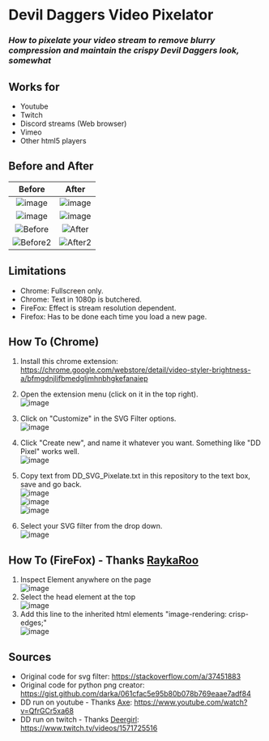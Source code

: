 # Devil Daggers Video Pixelator
### *How to pixelate your video stream to remove blurry compression and maintain the crispy Devil Daggers look, somewhat*

## **Works for**
- Youtube
- Twitch
- Discord streams (Web browser)
- Vimeo
- Other html5 players

## **Before and After**

| Before  | After |
| :---: | :---: |
| ![image](https://user-images.githubusercontent.com/54708757/187011179-57d76885-272f-43f5-9b97-60fea4270991.png) | ![image](https://user-images.githubusercontent.com/54708757/187011187-21ed40af-aeb0-4c08-a2c8-1b05a6fa2374.png) |
| ![image](https://user-images.githubusercontent.com/54708757/187011788-aff39cb6-3a6c-47cf-bd75-80fcde12a678.png) | ![image](https://user-images.githubusercontent.com/54708757/187011795-809b0046-b955-419c-b9b9-ee55fb9a809e.png) |
| ![Before](https://i.imgur.com/zuZ6cBh.png)  | ![After](https://i.imgur.com/1MREKz9.png) |
| ![Before2](https://i.imgur.com/QkFNPCL.png) | ![After2](https://i.imgur.com/zXmvz5C.png) |


## **Limitations**
- Chrome: Fullscreen only.
- Chrome: Text in 1080p is butchered.
- FireFox: Effect is stream resolution dependent.
- Firefox: Has to be done each time you load a new page.


## **How To (Chrome)**
1. Install this chrome extension: https://chrome.google.com/webstore/detail/video-styler-brightness-a/bfmgdnjlifbmedglimhnbhgkefanaiep

2. Open the extension menu (click on it in the top right).
<br /> ![image](https://user-images.githubusercontent.com/54708757/187010776-d8c804d4-597e-42b7-9fb0-da907c8dd5c3.png)

3. Click on "Customize" in the SVG Filter options.
<br /> ![image](https://user-images.githubusercontent.com/54708757/187010789-82de2331-66d6-4ba5-8691-f3e08d3db48a.png)

4. Click "Create new", and name it whatever you want. Something like "DD Pixel" works well.
<br /> ![image](https://user-images.githubusercontent.com/54708757/187010800-a2dfb3af-d01c-4189-bca4-20272731ea28.png)

5. Copy text from DD_SVG_Pixelate.txt in this repository to the text box, save and go back.
<br /> ![image](https://user-images.githubusercontent.com/54708757/187010854-54a74d63-29ff-4aec-bdb2-134cd3d48f4f.png)
<br /> ![image](https://user-images.githubusercontent.com/54708757/187010866-0005eba8-e86c-4989-b263-5ce767cf0305.png)
<br /> ![image](https://user-images.githubusercontent.com/54708757/187010886-f227da5d-282c-4266-8a68-1f006607ef73.png)
 
6. Select your SVG filter from the drop down.
<br /> ![image](https://user-images.githubusercontent.com/54708757/187010914-9dca5536-91f6-4765-9270-29e0aad808c3.png)


## **How To (FireFox) - Thanks** [RaykaRoo](https://github.com/RaykaRoo)
1. Inspect Element anywhere on the page
<br />![image](https://user-images.githubusercontent.com/54708757/187010716-f6bb0778-633d-49f3-a91a-5ebcff6be601.png)
2. Select the head element at the top 
<br /> ![image](https://user-images.githubusercontent.com/54708757/187010597-c74f21b6-181b-459c-a4a0-4bdd62263cb0.png)
3. Add this line to the inherited html elements "image-rendering: crisp-edges;" 
<br /> ![image](https://user-images.githubusercontent.com/54708757/187010656-96c06298-9bfe-4e87-9bb2-a0afa56878f7.png)


## **Sources**
- Original code for svg filter: https://stackoverflow.com/a/37451883
- Original code for python png creator: https://gist.github.com/darka/061cfac5e95b80b078b769eaae7adf84
- DD run on youtube - Thanks [Axe](https://www.youtube.com/channel/UCtLlAC2hI9nJ9nLqk7eL8Dw): https://www.youtube.com/watch?v=QfrGCr5xa68
- DD run on twitch - Thanks [Deergirl](https://www.twitch.tv/deergiri): https://www.twitch.tv/videos/1571725516
